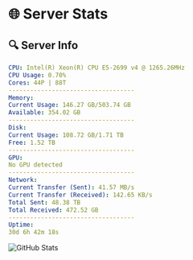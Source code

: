 # 🌐 Server Stats
## 🔍 Server Info
```yaml
CPU: Intel(R) Xeon(R) CPU E5-2699 v4 @ 1265.26MHz
CPU Usage: 0.70%
Cores: 44P | 88T
-----------------------------------
Memory:
Current Usage: 146.27 GB/503.74 GB
Available: 354.02 GB
-----------------------------------
Disk:
Current Usage: 108.72 GB/1.71 TB
Free: 1.52 TB
-----------------------------------
GPU:
No GPU detected
-----------------------------------
Network:
Current Transfer (Sent): 41.57 MB/s
Current Transfer (Received): 142.65 KB/s
Total Sent: 48.38 TB
Total Received: 472.52 GB
-----------------------------------
Uptime:
30d 6h 42m 18s
```
![GitHub Stats](https://img.shields.io/badge/Updated-2025-04-07_04:05:07-blue)